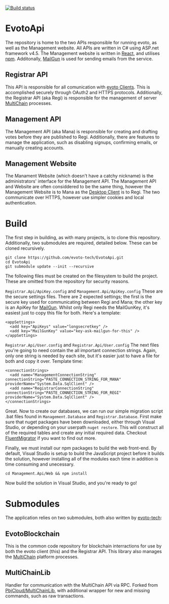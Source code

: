 [![Build status](https://ci.appveyor.com/api/projects/status/x481radl4tt7o2nk?svg=true)](https://ci.appveyor.com/project/MetalMichael/evotoapi)

# EvotoApi

The repository is home to the two APIs responsible for running evoto, as well as the Management website. All APIs are written in C# using ASP.net framework v4.5. The Management website is written in [React](https://facebook.github.io/react), and utilises [npm](https://www.npmjs.com/). Additonally, [MailGun](https://www.mailgun.com/) is used for sending emails from the service.

## Registrar API

This API is responsible for all comunication with [evoto Clients](https://github.com/evoto-tech/EvotoClientNet). This is accomplished securely through OAuth2 and HTTPS protocols. Additionally, the Registrar API (aka Regi) is responsible for the management of server [MultiChain](http://www.multichain.com) processes.

## Management API

The Management API (aka Mana) is responsible for creating and drafting votes before they are published to Regi. Additionally, there are features to manage the application, such as disabling signups, confirming emails, or manually creating accounts.

## Management Website

The Manament Website (which doesn't have a catchy nickname) is the administrators' interface for the Management API. The Management API and Website are often considdered to be the same thing, however the Management Website is to Mana as the [Desktop Client](https://github.com/evoto-tech/EvotoClientNet) is to Regi. The two communicate over HTTPS, however use simpler cookies and local authentication. 

# Build

The first step in building, as with many projects, is to clone this repository. Additionally, two submodules are required, detailed below. These can be cloned recursively.

    git clone https://github.com/evoto-tech/EvotoApi.git
    cd EvotoApi
    git submodule update --init --recursive
    
The following files must be created on the filesystem to build the project. These are omitted from the repository for security reasons.

`Registrar.Api/ApiKey.config` and `Management.Api/ApiKey.config`
These are the secure settings files. There are 2 expected settings; the first is the secure key used for communicating between Regi and Mana; the other key is an ApiKey for [MailGun](https://www.mailgun.com). Whilst only Regi needs the MailGunKey, it's easiest just to copy this file for both. Here's a template:

    <appSettings>
      <add key="ApiKeys" value="longsecretkey" />
      <add key="MailGunKey" value="key-ask-mailgun-for-this" />
    </appSettings>

`Registrar.Api/User.config` and `Registrar.Api/User.config`
The next files you're going to need contain the all important connection strings. Again, only one string is needed by each site, but it's easier just to have a file for both and copy it over. Template time:

    <connectionStrings>
      <add name="ManagementConnectionString" connectionString="PASTE_CONNECTION_STRING_FOR_MANA" providerName="System.Data.SqlClient" />
      <add name="RegistrarConnectionString" connectionString="PASTE_CONNECTION_STRING_FOR_REGI" providerName="System.Data.SqlClient" />
    </connectionStrings>

Great. Now to create our databases, we can run our simple migration script .bat files found in `Management.Database` and `Registrar.Database`. First make sure that nuget packages have been downloaded, either through Visual Studio, or depending on your userpath `nuget restore`. This will construct all of the required tables and create any initial required data. Checkout [FluentMigrator](https://github.com/fluentmigrator/fluentmigrator) if you want to find out more.

Finally, we must install our npm packages to build the web front-end. By default, Visual Studio is setup to build the JavaScript project before it builds the solution, however installing all of the modules each time in addition is time consuming and unecessary.

`cd Management.Api/Web && npm install`

Now build the solution in Visual Studio, and you're ready to go!

# Submodules
The application relies on two submodules, both also written by [evoto-tech](https://github.com/evoto-tech):

## EvotoBlockchain
This is the common code repository for blockchain interractions for use by both the evoto client (this) and the Registrar API. This library also manages the [MultiChain](http://www.multichain.com) platform processes.

## MultiChainLib
Handler for communication with the MultiChain API via RPC. Forked from [PbjCloud/MultiChainLib](https://github.com/PbjCloud/MultiChainLib), with additional wrapper for new and missing commands, such as raw transactions.
